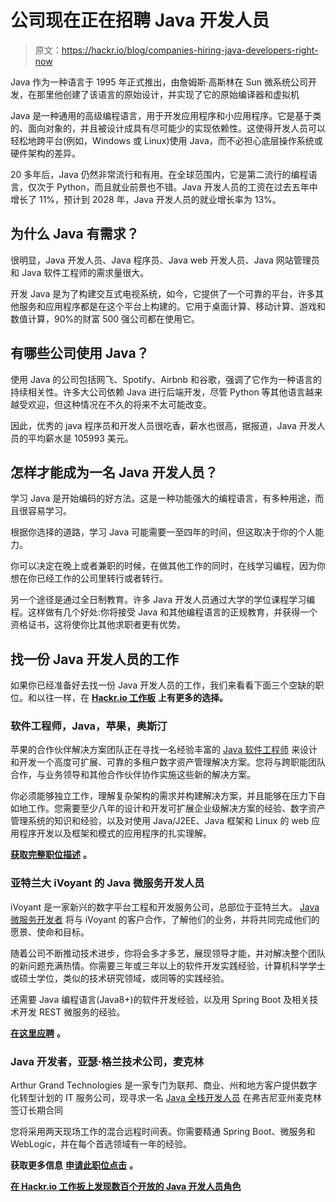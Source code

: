# 公司现在正在招聘 Java 开发人员

> 原文：<https://hackr.io/blog/companies-hiring-java-developers-right-now>

Java 作为一种语言于 1995 年正式推出，由詹姆斯·高斯林在 Sun 微系统公司开发，在那里他创建了该语言的原始设计，并实现了它的原始编译器和虚拟机

Java 是一种通用的高级编程语言，用于开发应用程序和小应用程序。它是基于类的、面向对象的，并且被设计成具有尽可能少的实现依赖性。这使得开发人员可以轻松地跨平台(例如，Windows 或 Linux)使用 Java，而不必担心底层操作系统或硬件架构的差异。

20 多年后，Java 仍然非常流行和有用。在全球范围内，它是[](https://statisticstimes.com/tech/top-computer-languages.php)第二流行的编程语言，仅次于 Python，而且就业前景也不错。Java 开发人员的工资在过去五年中增长了 11%，预计到 2028 年，Java 开发人员的就业增长率为 13%。

## **为什么 Java 有需求？**

很明显，Java 开发人员、Java 程序员、Java web 开发人员、Java 网站管理员和 Java 软件工程师的需求量很大。

开发 Java 是为了构建交互式电视系统，如今，它提供了一个可靠的平台，许多其他服务和应用程序都是在这个平台上构建的。它用于桌面计算、移动计算、游戏和数值计算，90%的财富 500 强公司都在使用它。

## **有哪些公司使用 Java？**

使用 Java 的公司包括网飞、Spotify、Airbnb 和谷歌，强调了它作为一种语言的持续相关性。许多大公司依赖 Java 进行后端开发，尽管 Python 等其他语言越来越受欢迎，但这种情况在不久的将来不太可能改变。

因此，优秀的 java 程序员和开发人员很吃香，薪水也很高，据报道，Java 开发人员[](https://www.indeed.com/career/java-developer/salaries)的平均薪水是 105993 美元。

## **怎样才能成为一名 Java 开发人员？**

学习 Java 是开始编码的好方法。这是一种功能强大的编程语言，有多种用途，而且很容易学习。

根据你选择的道路，学习 Java 可能需要一至四年的时间，但这取决于你的个人能力。

你可以决定在晚上或者兼职的时候，在做其他工作的同时，在线学习[](https://hackr.io/blog/top-programming-courses)编程，因为你想在你已经工作的公司里转行或者转行。

另一个途径是通过全日制教育。许多 Java 开发人员通过大学的学位课程学习编程。这样做有几个好处:你将接受 Java 和其他编程语言的正规教育，并获得一个资格证书，这将使你比其他求职者更有优势。

## **找一份 Java 开发人员的工作**

如果你已经准备好去找一份 Java 开发人员的工作，我们来看看下面三个空缺的职位。和以往一样，在 [**Hackr.io 工作板**](https://jobs.hackr.io/?source=article) **上有更多的选择。**

### **软件工程师，Java，苹果，奥斯汀**

苹果的合作伙伴解决方案团队正在寻找一名经验丰富的 [Java 软件工程师](https://jobs.hackr.io/job/software-engineer-java-3-at-apple-2?source=article) 来设计和开发一个高度可扩展、可靠的多租户数字资产管理解决方案。您将与跨职能团队合作，与业务领导和其他合作伙伴协作实施这些新的解决方案。

你必须能够独立工作，理解复杂架构的需求并构建解决方案，并且能够在压力下自如地工作。您需要至少八年的设计和开发可扩展企业级解决方案的经验、数字资产管理系统的知识和经验，以及对使用 Java/J2EE、Java 框架和 Linux 的 web 应用程序开发以及框架和模式的应用程序的扎实理解。

[**获取完整职位描述**](https://jobs.hackr.io/job/software-engineer-java-3-at-apple-2?source=article) **。**

### **亚特兰大 iVoyant 的 Java 微服务开发人员**

iVoyant 是一家新兴的数字平台工程和开发服务公司，总部位于亚特兰大。 [Java 微服务开发者](https://jobs.hackr.io/job/java-microservices-developer-at-ivoyant-1?source=article) 将与 iVoyant 的客户合作，了解他们的业务，并将共同完成他们的愿景、使命和目标。

随着公司不断推动技术进步，你将会多才多艺，展现领导才能，并对解决整个团队的新问题充满热情。你需要三年或三年以上的软件开发实践经验，计算机科学学士或硕士学位，类似的技术研究领域，或同等的实践经验。

还需要 Java 编程语言(Java8+)的软件开发经验，以及用 Spring Boot 及相关技术开发 REST 微服务的经验。

[**在这里应聘**](https://jobs.hackr.io/job/java-microservices-developer-at-ivoyant-1?source=article) **。**

### **Java 开发者，亚瑟·格兰技术公司，麦克林**

Arthur Grand Technologies 是一家专门为联邦、商业、州和地方客户提供数字化转型计划的 IT 服务公司，现寻求一名 [Java 全栈开发人员](https://jobs.hackr.io/job/java-developer-7-at-arthur-grand-technologies-inc-2?source=article) 在弗吉尼亚州麦克林签订长期合同

您将采用两天现场工作的混合远程时间表。你需要精通 Spring Boot、微服务和 WebLogic，并在每个首选领域有一年的经验。

**获取更多信息** [**申请此职位点击**](https://jobs.hackr.io/job/java-developer-7-at-arthur-grand-technologies-inc-2?source=article) **。**

[**在 Hackr.io 工作板上发现数百个开放的 Java 开发人员角色**](https://jobs.hackr.io/?source=article)